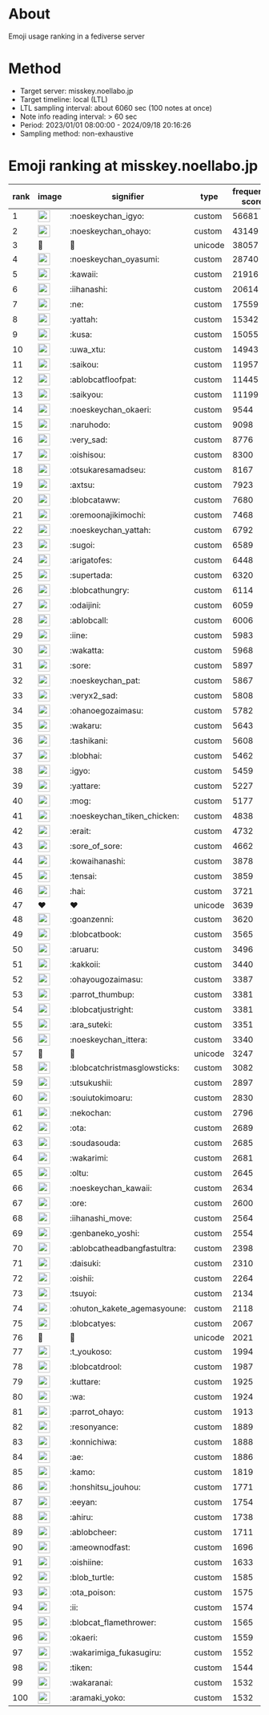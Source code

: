 # About
Emoji usage ranking in a fediverse server

# Method
- Target server: misskey.noellabo.jp
- Target timeline: local (LTL)
- LTL sampling interval: about 6060 sec (100 notes at once)
- Note info reading interval: > 60 sec
- Period: 2023/01/01 08:00:00 - 2024/09/18 20:16:26 
- Sampling method: non-exhaustive

# Emoji ranking at misskey.noellabo.jp

|rank|image|signifier|type|frequency score|
|----|----|----|----|----|
|1|<img height="24" src="https://misskey.noellabo.jp/emoji/noeskeychan_igyo.webp">|:noeskeychan_igyo:|custom|56681|
|2|<img height="24" src="https://misskey.noellabo.jp/emoji/noeskeychan_ohayo.webp">|:noeskeychan_ohayo:|custom|43149|
|3|🎉|🎉|unicode|38057|
|4|<img height="24" src="https://misskey.noellabo.jp/emoji/noeskeychan_oyasumi.webp">|:noeskeychan_oyasumi:|custom|28740|
|5|<img height="24" src="https://misskey.noellabo.jp/emoji/kawaii.webp">|:kawaii:|custom|21916|
|6|<img height="24" src="https://misskey.noellabo.jp/emoji/iihanashi.webp">|:iihanashi:|custom|20614|
|7|<img height="24" src="https://misskey.noellabo.jp/emoji/ne.webp">|:ne:|custom|17559|
|8|<img height="24" src="https://misskey.noellabo.jp/emoji/yattah.webp">|:yattah:|custom|15342|
|9|<img height="24" src="https://misskey.noellabo.jp/emoji/kusa.webp">|:kusa:|custom|15055|
|10|<img height="24" src="https://misskey.noellabo.jp/emoji/uwa_xtu.webp">|:uwa_xtu:|custom|14943|
|11|<img height="24" src="https://misskey.noellabo.jp/emoji/saikou.webp">|:saikou:|custom|11957|
|12|<img height="24" src="https://misskey.noellabo.jp/emoji/ablobcatfloofpat.webp">|:ablobcatfloofpat:|custom|11445|
|13|<img height="24" src="https://misskey.noellabo.jp/emoji/saikyou.webp">|:saikyou:|custom|11199|
|14|<img height="24" src="https://misskey.noellabo.jp/emoji/noeskeychan_okaeri.webp">|:noeskeychan_okaeri:|custom|9544|
|15|<img height="24" src="https://misskey.noellabo.jp/emoji/naruhodo.webp">|:naruhodo:|custom|9098|
|16|<img height="24" src="https://misskey.noellabo.jp/emoji/very_sad.webp">|:very_sad:|custom|8776|
|17|<img height="24" src="https://misskey.noellabo.jp/emoji/oishisou.webp">|:oishisou:|custom|8300|
|18|<img height="24" src="https://misskey.noellabo.jp/emoji/otsukaresamadseu.webp">|:otsukaresamadseu:|custom|8167|
|19|<img height="24" src="https://misskey.noellabo.jp/emoji/axtsu.webp">|:axtsu:|custom|7923|
|20|<img height="24" src="https://misskey.noellabo.jp/emoji/blobcataww.webp">|:blobcataww:|custom|7680|
|21|<img height="24" src="https://misskey.noellabo.jp/emoji/oremoonajikimochi.webp">|:oremoonajikimochi:|custom|7468|
|22|<img height="24" src="https://misskey.noellabo.jp/emoji/noeskeychan_yattah.webp">|:noeskeychan_yattah:|custom|6792|
|23|<img height="24" src="https://misskey.noellabo.jp/emoji/sugoi.webp">|:sugoi:|custom|6589|
|24|<img height="24" src="https://misskey.noellabo.jp/emoji/arigatofes.webp">|:arigatofes:|custom|6448|
|25|<img height="24" src="https://misskey.noellabo.jp/emoji/supertada.webp">|:supertada:|custom|6320|
|26|<img height="24" src="https://misskey.noellabo.jp/emoji/blobcathungry.webp">|:blobcathungry:|custom|6114|
|27|<img height="24" src="https://misskey.noellabo.jp/emoji/odaijini.webp">|:odaijini:|custom|6059|
|28|<img height="24" src="https://misskey.noellabo.jp/emoji/ablobcall.webp">|:ablobcall:|custom|6006|
|29|<img height="24" src="https://misskey.noellabo.jp/emoji/iine.webp">|:iine:|custom|5983|
|30|<img height="24" src="https://misskey.noellabo.jp/emoji/wakatta.webp">|:wakatta:|custom|5968|
|31|<img height="24" src="https://misskey.noellabo.jp/emoji/sore.webp">|:sore:|custom|5897|
|32|<img height="24" src="https://misskey.noellabo.jp/emoji/noeskeychan_pat.webp">|:noeskeychan_pat:|custom|5867|
|33|<img height="24" src="https://misskey.noellabo.jp/emoji/veryx2_sad.webp">|:veryx2_sad:|custom|5808|
|34|<img height="24" src="https://misskey.noellabo.jp/emoji/ohanoegozaimasu.webp">|:ohanoegozaimasu:|custom|5782|
|35|<img height="24" src="https://misskey.noellabo.jp/emoji/wakaru.webp">|:wakaru:|custom|5643|
|36|<img height="24" src="https://misskey.noellabo.jp/emoji/tashikani.webp">|:tashikani:|custom|5608|
|37|<img height="24" src="https://misskey.noellabo.jp/emoji/blobhai.webp">|:blobhai:|custom|5462|
|38|<img height="24" src="https://misskey.noellabo.jp/emoji/igyo.webp">|:igyo:|custom|5459|
|39|<img height="24" src="https://misskey.noellabo.jp/emoji/yattare.webp">|:yattare:|custom|5227|
|40|<img height="24" src="https://misskey.noellabo.jp/emoji/mog.webp">|:mog:|custom|5177|
|41|<img height="24" src="https://misskey.noellabo.jp/emoji/noeskeychan_tiken_chicken.webp">|:noeskeychan_tiken_chicken:|custom|4838|
|42|<img height="24" src="https://misskey.noellabo.jp/emoji/erait.webp">|:erait:|custom|4732|
|43|<img height="24" src="https://misskey.noellabo.jp/emoji/sore_of_sore.webp">|:sore_of_sore:|custom|4662|
|44|<img height="24" src="https://misskey.noellabo.jp/emoji/kowaihanashi.webp">|:kowaihanashi:|custom|3878|
|45|<img height="24" src="https://misskey.noellabo.jp/emoji/tensai.webp">|:tensai:|custom|3859|
|46|<img height="24" src="https://misskey.noellabo.jp/emoji/hai.webp">|:hai:|custom|3721|
|47|❤|❤|unicode|3639|
|48|<img height="24" src="https://misskey.noellabo.jp/emoji/goanzenni.webp">|:goanzenni:|custom|3620|
|49|<img height="24" src="https://misskey.noellabo.jp/emoji/blobcatbook.webp">|:blobcatbook:|custom|3565|
|50|<img height="24" src="https://misskey.noellabo.jp/emoji/aruaru.webp">|:aruaru:|custom|3496|
|51|<img height="24" src="https://misskey.noellabo.jp/emoji/kakkoii.webp">|:kakkoii:|custom|3440|
|52|<img height="24" src="https://misskey.noellabo.jp/emoji/ohayougozaimasu.webp">|:ohayougozaimasu:|custom|3387|
|53|<img height="24" src="https://misskey.noellabo.jp/emoji/parrot_thumbup.webp">|:parrot_thumbup:|custom|3381|
|54|<img height="24" src="https://misskey.noellabo.jp/emoji/blobcatjustright.webp">|:blobcatjustright:|custom|3381|
|55|<img height="24" src="https://misskey.noellabo.jp/emoji/ara_suteki.webp">|:ara_suteki:|custom|3351|
|56|<img height="24" src="https://misskey.noellabo.jp/emoji/noeskeychan_ittera.webp">|:noeskeychan_ittera:|custom|3340|
|57|🍗|🍗|unicode|3247|
|58|<img height="24" src="https://misskey.noellabo.jp/emoji/blobcatchristmasglowsticks.webp">|:blobcatchristmasglowsticks:|custom|3082|
|59|<img height="24" src="https://misskey.noellabo.jp/emoji/utsukushii.webp">|:utsukushii:|custom|2897|
|60|<img height="24" src="https://misskey.noellabo.jp/emoji/souiutokimoaru.webp">|:souiutokimoaru:|custom|2830|
|61|<img height="24" src="https://misskey.noellabo.jp/emoji/nekochan.webp">|:nekochan:|custom|2796|
|62|<img height="24" src="https://misskey.noellabo.jp/emoji/ota.webp">|:ota:|custom|2689|
|63|<img height="24" src="https://misskey.noellabo.jp/emoji/soudasouda.webp">|:soudasouda:|custom|2685|
|64|<img height="24" src="https://misskey.noellabo.jp/emoji/wakarimi.webp">|:wakarimi:|custom|2681|
|65|<img height="24" src="https://misskey.noellabo.jp/emoji/oltu.webp">|:oltu:|custom|2645|
|66|<img height="24" src="https://misskey.noellabo.jp/emoji/noeskeychan_kawaii.webp">|:noeskeychan_kawaii:|custom|2634|
|67|<img height="24" src="https://misskey.noellabo.jp/emoji/ore.webp">|:ore:|custom|2600|
|68|<img height="24" src="https://misskey.noellabo.jp/emoji/iihanashi_move.webp">|:iihanashi_move:|custom|2564|
|69|<img height="24" src="https://misskey.noellabo.jp/emoji/genbaneko_yoshi.webp">|:genbaneko_yoshi:|custom|2554|
|70|<img height="24" src="https://misskey.noellabo.jp/emoji/ablobcatheadbangfastultra.webp">|:ablobcatheadbangfastultra:|custom|2398|
|71|<img height="24" src="https://misskey.noellabo.jp/emoji/daisuki.webp">|:daisuki:|custom|2310|
|72|<img height="24" src="https://misskey.noellabo.jp/emoji/oishii.webp">|:oishii:|custom|2264|
|73|<img height="24" src="https://misskey.noellabo.jp/emoji/tsuyoi.webp">|:tsuyoi:|custom|2134|
|74|<img height="24" src="https://misskey.noellabo.jp/emoji/ohuton_kakete_agemasyoune.webp">|:ohuton_kakete_agemasyoune:|custom|2118|
|75|<img height="24" src="https://misskey.noellabo.jp/emoji/blobcatyes.webp">|:blobcatyes:|custom|2067|
|76|👀|👀|unicode|2021|
|77|<img height="24" src="https://misskey.noellabo.jp/emoji/t_youkoso.webp">|:t_youkoso:|custom|1994|
|78|<img height="24" src="https://misskey.noellabo.jp/emoji/blobcatdrool.webp">|:blobcatdrool:|custom|1987|
|79|<img height="24" src="https://misskey.noellabo.jp/emoji/kuttare.webp">|:kuttare:|custom|1925|
|80|<img height="24" src="https://misskey.noellabo.jp/emoji/wa.webp">|:wa:|custom|1924|
|81|<img height="24" src="https://misskey.noellabo.jp/emoji/parrot_ohayo.webp">|:parrot_ohayo:|custom|1913|
|82|<img height="24" src="https://misskey.noellabo.jp/emoji/resonyance.webp">|:resonyance:|custom|1889|
|83|<img height="24" src="https://misskey.noellabo.jp/emoji/konnichiwa.webp">|:konnichiwa:|custom|1888|
|84|<img height="24" src="https://misskey.noellabo.jp/emoji/ae.webp">|:ae:|custom|1886|
|85|<img height="24" src="https://misskey.noellabo.jp/emoji/kamo.webp">|:kamo:|custom|1819|
|86|<img height="24" src="https://misskey.noellabo.jp/emoji/honshitsu_jouhou.webp">|:honshitsu_jouhou:|custom|1771|
|87|<img height="24" src="https://misskey.noellabo.jp/emoji/eeyan.webp">|:eeyan:|custom|1754|
|88|<img height="24" src="https://misskey.noellabo.jp/emoji/ahiru.webp">|:ahiru:|custom|1738|
|89|<img height="24" src="https://misskey.noellabo.jp/emoji/ablobcheer.webp">|:ablobcheer:|custom|1711|
|90|<img height="24" src="https://misskey.noellabo.jp/emoji/ameownodfast.webp">|:ameownodfast:|custom|1696|
|91|<img height="24" src="https://misskey.noellabo.jp/emoji/oishiine.webp">|:oishiine:|custom|1633|
|92|<img height="24" src="https://misskey.noellabo.jp/emoji/blob_turtle.webp">|:blob_turtle:|custom|1585|
|93|<img height="24" src="https://misskey.noellabo.jp/emoji/ota_poison.webp">|:ota_poison:|custom|1575|
|94|<img height="24" src="https://misskey.noellabo.jp/emoji/ii.webp">|:ii:|custom|1574|
|95|<img height="24" src="https://misskey.noellabo.jp/emoji/blobcat_flamethrower.webp">|:blobcat_flamethrower:|custom|1565|
|96|<img height="24" src="https://misskey.noellabo.jp/emoji/okaeri.webp">|:okaeri:|custom|1559|
|97|<img height="24" src="https://misskey.noellabo.jp/emoji/wakarimiga_fukasugiru.webp">|:wakarimiga_fukasugiru:|custom|1552|
|98|<img height="24" src="https://misskey.noellabo.jp/emoji/tiken.webp">|:tiken:|custom|1544|
|99|<img height="24" src="https://misskey.noellabo.jp/emoji/wakaranai.webp">|:wakaranai:|custom|1532|
|100|<img height="24" src="https://misskey.noellabo.jp/emoji/aramaki_yoko.webp">|:aramaki_yoko:|custom|1532|
